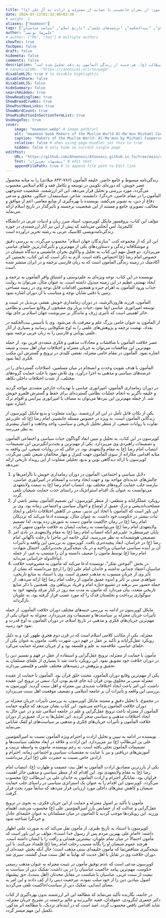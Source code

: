 ```yaml
---
title: "زندگی‌نامه مأمون: از بحران جانشینی تا حمایت از معتزله و ارادت به آل علی (ع)"
date: 2024-07-11T01:32:46+03:30
# weight: 1
aliases: ["maamoon"]
tags: ["زندگی‌نامه مأمون", "بحران جانشینی", "حمایت از معتزله", "ارادت به آل علی", "خلیفه عباسی", "عصر طلایی اسلام", "بیت‌الحکمه", "ترجمه‌های علمی", "تاریخ اسلام", "سیاست عباسیان"]
author: "علیرضا یونسی"
# author: ["Me", "You"] # multiple authors
showToc: true
TocOpen: false
draft: false
hidemeta: false
comments: false
description: "زندگی‌نامه مأمون: از بحران جانشینی تا حمایت از معتزله و ارادت به آل علی (ع) - این مقاله به بررسی زندگی و دستاوردهای خلیفه المأمون می‌پردازد. المأمون به عنوان یکی از تأثیرگذارترین خلفای عباسی، با حمایت از علم و خردگرایی، نقش بی‌بدیلی در تاریخ اسلام ایفا نمود. از بحران جانشینی تا ارادت ویژه به خاندان علی بن ابی‌طالب (ع)، هر جنبه از زندگی المأمون به دقت تحلیل شده است."
# canonicalURL: "https://canonical.url/to/page"
disableHLJS: true # to disable highlightjs
disableShare: false
disableHLJS: false
hideSummary: false
searchHidden: true
ShowReadingTime: true
ShowBreadCrumbs: true
ShowPostNavLinks: true
ShowWordCount: true
ShowRssButtonInSectionTermList: true
UseHugoToc: true
cover:
    image: "maamoon.webp" # image path/url
    alt: "maamoon book Makers of the Muslim World Al-Ma'mun Michael Cooperson" # alt text
    caption: "Makers of the Muslim World: Al-Ma'mun by Michael Cooperson" # display caption under cover
    relative: false # when using page bundles set this to true
    hidden: false # only hide on current single page
editPost:
    URL: "https://github.com/AYoonesi/AYoonesi.github.io_fa/tree/main/content"
    Text: "پیشنهاد تغییرات" # edit text
    appendFilePath: true # to append file path to Edit link
---
```


زندگی‌نامه مبسوط و جامع حاضر، خلیفه المأمون (۷۸۶-۸۳۳ میلادی) را به مثابه محصول عصر خویش، که دوره‌ای تکوینی در توسعه و تکامل فقه و کلام اسلامی محسوب می‌گردد، مورد بررسی و تحلیل قرار می‌دهد. این اثر ارزشمند، شخصیت چندوجهی المأمون را در مقام عاصی، خردگرا، دانشمند، شاعر، سیاستمدار، جنگاور، محقق و مدعی دفاع از دین، به تصویر می‌کشد. نویسنده با بهره‌گیری از منابع معاصر، اعم از موافق و مخالف، تصویری جامع و مستند از این شخصیت برجسته و تأثیرگذار در تاریخ اسلام ارائه می‌نماید.

مؤلف این کتاب، پروفسور مایکل کوپرسون، استاد مبرز زبان و ادبیات عربی در دانشگاه کالیفرنیا، لس آنجلس می‌باشد که پیش از این نیز آثار ارزشمندی در حوزه زندگی‌نامه‌نویسی کلاسیک عربی به رشته تحریر درآورده است.

این اثر که از مجموعه کتب "سازندگان جهان اسلام" محسوب می‌گردد، به بررسی دقیق و موشکافانه زندگی و دستاوردهای یکی از مهم‌ترین و تأثیرگذارترین خلفای عباسی می‌پردازد. دو فصل مهم این کتاب به تحلیل و واکاوی بحران جانشینی و دیدگاه شیعیان در خصوص امام رضا (ع) اختصاص یافته است. لازم به ذکر است که این کتاب، نخستین اثر آکادمیک در زمینه زندگی المأمون است که به زبان فارسی ترجمه و در ایران منتشر شده است.

نویسنده در این کتاب، توجه ویژه‌ای به علم‌دوستی و اشتیاق وافر المأمون به ترجمه و ایجاد نهضتی عظیم در این زمینه مبذول داشته است. به عنوان مثال، می‌توان به روایت جذاب ورود المأمون به اهرام جیزه و همچنین اقدامات قابل توجه وی در زمینه مساحی زمین با دقتی شایان توجه و متناسب با آن دوران اشاره نمود.

المأمون، فرزند هارون‌الرشید، در دوران زمامداری خویش نقشی بی‌بدیل در تثبیت و توسعه امپراتوری عباسی ایفا نمود. حیات پربار وی مشحون از وقایع سیاسی و نظامی حائز اهمیتی است که تأثیری ژرف و ماندگار بر سرنوشت جهان اسلام بر جای نهاد.

از المأمون به عنوان حامی بزرگ علم و معرفت یاد می‌شود. وی با تأسیس بیت‌الحکمه در بغداد، نهضت ترجمه و پژوهش‌های علمی را به اوج شکوفایی رسانید و بسیاری از آثار علمی یونانی و فارسی را به زبان عربی ترجمه نمود.

عصر خلافت المأمون با مناقشات و مجادلات مذهبی و فکری متعددی قرین بود. از جمله مهم‌ترین این مناقشات می‌توان به جریان معتزله و اختلافات میان اهل سنت و شیعه اشاره نمود. المأمون در مقام حامی معتزله، نقشی کلیدی در ترویج و گسترش این مکتب فکری ایفا نمود.

المأمون با هدف تقویت وحدت و انسجام در میان مسلمین، اصلاحات گسترده‌ای را در عرصه‌های سیاسی و مذهبی به اجرا درآورد. وی تلاش نمود با جلب حمایت گروه‌های مختلف، از شدت اختلافات داخلی بکاهد.

در دوران زمامداری المأمون، امپراتوری عباسی با تهدیدات خارجی متعددی مواجه گردید و خلیفه ناگزیر به انجام عملیات نظامی گسترده‌ای برای حفظ و گسترش قلمرو خویش شد. از جمله مهم‌ترین این نبردها می‌توان به مصاف با امپراتوری بیزانس و اقوام ترک اشاره نمود.

یکی از نکات قابل تأمل در این اثر ارزشمند، روایت متفاوت و بدیع مایکل کوپرسون از زندگانی المأمون است، به ویژه در خصوص مسئله جانشینی امام رضا (ع) که علی‌رغم تفاوت با روایات شیعی، از منظر تحلیل تاریخی و سیاسی، واجد وجاهت و اعتبار بیشتری به نظر می‌رسد.

کوپرسون در این کتاب، به تحلیل و تبیین ابعاد گوناگون حیات سیاسی و اجتماعی المأمون و تصمیمات راهبردی وی می‌پردازد. یکی از مهم‌ترین و بحث‌برانگیزترین این تصمیمات، انتصاب امام رضا (ع) به مقام ولایتعهدی بود. در حالی که در روایات شیعی، این واقعه به مثابه اقدامی مکارانه از سوی المأمون جهت کنترل و مهار مخالفان شیعی تلقی می‌گردد، کوپرسون با ارائه دیدگاهی نوین و بدیع، تحلیلی متفاوت از این رویداد تاریخی ارائه می‌دهد:

1. دلایل سیاسی و اجتماعی: المأمون در دوران زمامداری خویش با ناآرامی‌ها و چالش‌های عدیده‌ای مواجه بود و جهت ایجاد وحدت و انسجام در امپراتوری عباسی، نیازمند جلب حمایت گروه‌های مختلف بود. انتصاب امام رضا (ع) به سمت ولایتعهدی می‌توانست به عنوان یک اقدام استراتژیک در راستای جذب حمایت شیعیان تلقی گردد.
2. رویکرد عملگرایانه و منطقی: از منظر کوپرسون، این تصمیم المأمون بیشتر ناشی از مصلحت‌اندیشی و درک عمیق از اوضاع و احوال سیاسی و اجتماعی زمانه بود. وی بر این باور است که المأمون با اتخاذ این تدبیر، سعی در کاهش اختلافات داخلی و ایجاد ثبات بیشتر در حکومت خود داشت. به عنوان مثال، نویسنده ادعا می‌کند که نزدیکان امام رضا (ع) در زمان حاکمیت مأمون دست به شورش زده بودند، لذا تصمیم ولایتعهدی امام رضا (ع) می‌توانست به رضایت ایشان به خلافت مأمون منتهی گردد.
3. پایان غیرمنتظره: علی‌رغم آنکه انتصاب امام رضا (ع) به مقام ولایتعهدی در بادی امر تصمیمی هوشمندانه به نظر می‌رسید، لیکن خاتمه این ماجرا با رحلت ناگهانی امام رضا (ع) در خراسان، ابعاد پیچیده‌تری یافت. کوپرسون به بررسی این واقعه و تأثیرات آن بر آینده سیاسی عباسیان پرداخته و در یک نتیجه‌گیری بحث‌برانگیز، احتمال شهادت امام رضا (ع) توسط مأمون را ضعیف دانسته و آن را منتسب به غیر، از جمله ابناءالدوله خراسانی می‌داند.
4. در بخش "آموختن تفکر"، نویسنده ادعا می‌کند که مأمون به مشروعیت خلافت عباسیان اعتقاد چندانی نداشته و خاندان امام علی (ع) را ارجح می‌دانسته که نشان از تأثر وی از جریان منسوب به مذهب جعفری است. وی با استناد به منابع تاریخی، شواهدی مبنی بر تأثر و اندوه عمیق مأمون از رحلت امام رضا (ع) ارائه می‌دهد، از جمله حضور سر برهنه در تشییع جنازه امام و فریاد بی‌پناهی وی. همچنین با ذکر منابع تاریخی متعدد، بیان می‌دارد که مأمون به مدت سه روز در کنار مرقد ولیعهد خود به سوگواری پرداخت و نخلستان فدک را که مورد غصب قرار گرفته بود، به علویان بازگرداند.

مایکل کوپرسون در ادامه به بررسی جنبه‌های مختلف دوران خلافت المأمون، از جمله تأثیرات جریان معتزله بر سیاست‌ها و تصمیمات وی می‌پردازد. معتزله به عنوان یکی از مهم‌ترین جریان‌های فکری و مذهبی در تاریخ اسلام، در دوران المأمون به اوج قدرت و نفوذ خود رسید.

معتزله، یکی از مکاتب کلامی اسلام است که در قرن دوم هجری ظهور کرد و به دلیل رویکرد عقل‌گرایانه و تأکید بر عقل در فهم دین، شهرت یافت. مأمون به عنوان یکی از خلفای عباسی، علاقه‌مند به علم و فلسفه بود و از جریان معتزله حمایت می‌کرد.

مأمون با حمایت از معتزله، ترویج عقل‌گرایی و استفاده از عقل در فهم و تفسیر دین را در دوران خلافت خود تشویق نمود. این رویکرد باعث شد تا بسیاری از علمای مسلمان به تحقیق و پژوهش در زمینه‌های مختلف علمی و فلسفی بپردازند.

یکی از مهم‌ترین وقایع دوران المأمون، محنت خلق قرآن بود. المأمون با حمایت از عقیده معتزله مبنی بر مخلوق بودن قرآن (به جای قدیم بودن آن)، سعی در ترویج این عقیده داشت. این امر باعث ایجاد اختلافات شدیدی بین معتزله و اهل سنت گردید. کوپرسون به بررسی این واقعه و تأثیرات آن بر جامعه اسلامی و تضعیف موقعیت اهل سنت می‌پردازد.

در مجموع، با تحلیل دقیق و مستند مایکل کوپرسون، به بررسی تأثیرات جریان معتزله بر دوران خلافت المأمون پرداخته می‌شود. این کتاب نشان می‌دهد که چگونه حمایت المأمون از معتزله باعث ترویج عقل‌گرایی و علم در جامعه اسلامی شد و در عین حال به ایجاد اختلافات مذهبی و سیاسی منجر گردید. این تحلیل‌ها به درک عمیق‌تر از دوران خلافت المأمون و تأثیرات جریان‌های فکری و مذهبی بر سیاست‌های او کمک شایانی می‌نماید.

نویسنده در ادامه به تبیین و تحلیل ارادت و احترام ویژه المأمون نسبت به امیرالمؤمنین علی بن ابی‌طالب (ع) نیز می‌پردازد. این ارادت و علاقه در ابعاد مختلف سیاست‌ها و تصمیمات المأمون تجلی یافته است. به زعم نویسنده، مأمون به واسطه تربیت و آموزش‌های دریافتی و نیز با عنایت به مقتضیات سیاسی و اجتماعی زمانه، احترام و ارادتی خاص نسبت به حضرت علی (ع) ابراز می‌داشت.

یکی از بارزترین مصادیق ارادت المأمون به اهل بیت عصمت و طهارت (ع)، انتصاب امام رضا (ع) به مقام ولایتعهدی بود. این اقدام که از منظر سیاسی و مذهبی حائز اهمیت فراوان بود، نمایانگر احترام و ارادت المأمون به خاندان علی بن ابی‌طالب (ع) محسوب می‌گردد. کوپرسون این اقدام را به عنوان یک استراتژی سیاسی در راستای جلب حمایت شیعیان و کاهش تنش‌های داخلی مورد ارزیابی قرار می‌دهد که سابقاً مورد بحث قرار گرفت.

مأمون با تأکید بر اصول معتزله و حمایت از این جریان فکری، به نحوی در ترویج عقل‌گرایی و عدالت که از خصایص بارز امیرالمؤمنین علی (ع) محسوب می‌شد، اهتمام ورزید. این رویکردها موجب گردید تا المأمون در میان مسلمانان به عنوان خلیفه‌ای عادل و خردگرا شناخته شود.

کوپرسون با استناد به تاریخ طبری، از مأمون نقل می‌کند که به صورت علنی اظهار داشته: «امام علی بهترین مردم پس از رسول خدا است». مؤلف بر این باور است که مأمون احتمالاً در میان تمام علویان، بیشترین همدلی و رأفت را با ایشان داشته است. هرچند عموم شیعیان او را یگانه مسبب رحلت امام رضا (ع) قلمداد می‌کنند، با این نتیجه‌گیری متناقض‌نما که مأمون خلیفه‌ای سنی مذهب است؛ حال آنکه بخش عمده‌ای از دوران خلافت وی در تقابل با اهل حدیث که نهایتاً به اهل سنت مبدل گشتند، سپری شد.

کوپرسون مدعی است که عدم توفیق مأمون در تثبیت معتزله به عنوان مذهب رسمی حکومت، مهم‌ترین پیامد حاکمیت عباسیان را در پی داشت: تفکیک دین از سیاست به تبعیت از سنت غربی. عباسیان با شکست در مقابل محدثان (اهل سنت)، حق پیشنهاد اصول بنیادین دین را از خود سلب نموده، مرجعیت دینی را از کف دادند و این امر به معنای ابتدایی، تفکیک دین از سیاست/حاکمیت تلقی می‌گردید.

در خاتمه، نگارنده تأکید می‌نماید که مطالعه این اثر ارزشمند بدون بهره‌گیری از کتاب دکتر جعفری لنگرودی، حقوقدان، فقیه عالی‌رتبه و عالم برجسته در تشریح جریان معتزله، شاید اقدامی ناقص محسوب گردد. امید است که در آینده‌ای نزدیک، با مطالعه اثر مذکور، تکمیل این مهم میسر گردد.

